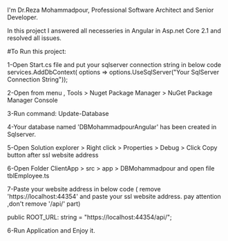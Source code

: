 I'm Dr.Reza Mohammadpour, Professional Software Architect and Senior Developer.

In this project I answered all necesseries in Angular in Asp.net Core 2.1 and resolved all issues.

#To Run this project:

1-Open Start.cs file and put your sqlserver connection string in below code
    services.AddDbContext<DBMohammadpourAngular>(
                options => options.UseSqlServer("Your SqlServer Connection String"));
                
2-Open from menu , Tools > Nuget Package Manager > NuGet Package Manager Console 

3-Run command:  Update-Database

4-Your database named 'DBMohammadpourAngular' has been created in Sqlserver.

5-Open Solution explorer > Right click > Properties > Debug > Click Copy button after ssl website address

6-Open Folder ClientApp > src > app > DBMohammadpour  and open file tblEmployee.ts

7-Paste your website address in below code ( remove 'https://localhost:44354' and paste your ssl website address. pay attention ,don't remove '/api/' part)

   public ROOT_URL: string = "https://localhost:44354/api/";

6-Run Application and Enjoy it.

